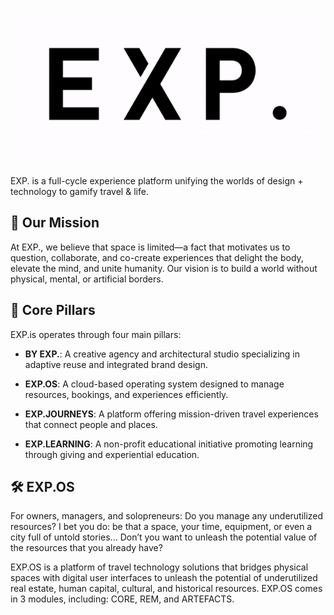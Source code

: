 <h1 align="center">
  <img src="./5fa9ccd98296616df779e8a3_exp-logo-ani2.gif">
</h1>

EXP. is a full-cycle experience platform unifying the worlds of design + technology to gamify travel & life.

## 🌌 Our Mission
At EXP., we believe that space is limited—a fact that motivates us to question, collaborate, and co-create experiences that delight the body, elevate the mind, and unite humanity. Our vision is to build a world without physical, mental, or artificial borders. ​

## 🧱 Core Pillars
EXP.is operates through four main pillars:​

- **BY EXP.**: A creative agency and architectural studio specializing in adaptive reuse and integrated brand design.

- **EXP.OS**: A cloud-based operating system designed to manage resources, bookings, and experiences efficiently.

- **EXP.JOURNEYS**: A platform offering mission-driven travel experiences that connect people and places.

- **EXP.LEARNING**: A non-profit educational initiative promoting learning through giving and experiential education.​

## 🛠️ EXP.OS
For owners, managers, and solopreneurs:
Do you manage any underutilized resources? I bet you do: be that a space, your time, equipment, or even a city full of untold stories... Don’t you want to unleash the potential value of the resources that you already have?

EXP.OS is a platform of travel technology solutions that bridges physical spaces with digital user interfaces to unleash the potential of underutilized real estate, human capital, cultural, and historical resources. EXP.OS comes in 3 modules, including: CORE, REM, and ARTEFACTS.

